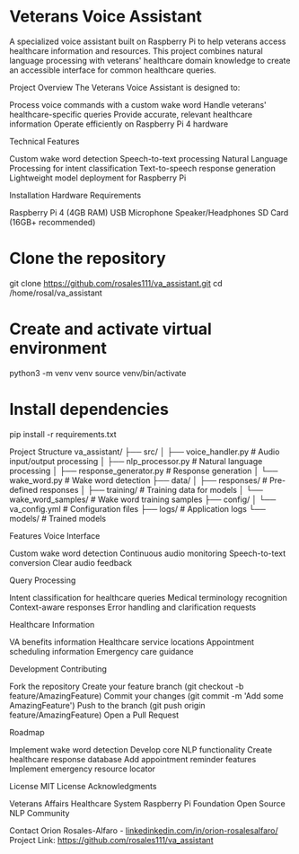 # Veterans Voice Assistant
A specialized voice assistant built on Raspberry Pi to 
help veterans access healthcare information and resources. 
This project combines natural language processing with 
veterans' healthcare domain knowledge to create an 
accessible interface for common healthcare queries.

Project Overview
The Veterans Voice Assistant is designed to:

Process voice commands with a custom wake word
Handle veterans' healthcare-specific queries
Provide accurate, relevant healthcare information
Operate efficiently on Raspberry Pi 4 hardware

Technical Features

Custom wake word detection
Speech-to-text processing
Natural Language Processing for intent classification
Text-to-speech response generation
Lightweight model deployment for Raspberry Pi

Installation
Hardware Requirements

Raspberry Pi 4 (4GB RAM)
USB Microphone
Speaker/Headphones
SD Card (16GB+ recommended)

# Clone the repository
git clone https://github.com/rosales111/va_assistant.git
cd /home/rosal/va_assistant

# Create and activate virtual environment
python3 -m venv venv
source venv/bin/activate

# Install dependencies
pip install -r requirements.txt

Project Structure
va_assistant/
├── src/
│   ├── voice_handler.py      # Audio input/output processing
│   ├── nlp_processor.py      # Natural language processing
│   ├── response_generator.py # Response generation
│   └── wake_word.py         # Wake word detection
├── data/
│   ├── responses/           # Pre-defined responses
│   ├── training/           # Training data for models
│   └── wake_word_samples/  # Wake word training samples
├── config/
│   └── va_config.yml       # Configuration files
├── logs/                   # Application logs
└── models/                # Trained models

Features
Voice Interface

Custom wake word detection
Continuous audio monitoring
Speech-to-text conversion
Clear audio feedback

Query Processing

Intent classification for healthcare queries
Medical terminology recognition
Context-aware responses
Error handling and clarification requests

Healthcare Information

VA benefits information
Healthcare service locations
Appointment scheduling information
Emergency care guidance

Development
Contributing

Fork the repository
Create your feature branch (git checkout -b feature/AmazingFeature)
Commit your changes (git commit -m 'Add some AmazingFeature')
Push to the branch (git push origin feature/AmazingFeature)
Open a Pull Request

Roadmap

 Implement wake word detection
 Develop core NLP functionality
 Create healthcare response database
 Add appointment reminder features
 Implement emergency resource locator

License
MIT License
Acknowledgments

Veterans Affairs Healthcare System
Raspberry Pi Foundation
Open Source NLP Community

Contact
Orion Rosales-Alfaro - [linkedinkedin.com/in/orion-rosalesalfaro/](https://www.linkedin.com/in/orion-rosalesalfaro/)
Project Link: https://github.com/rosales111/va_assistant
